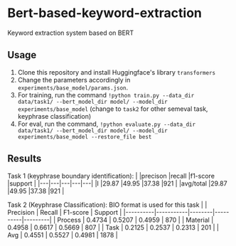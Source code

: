# Bert-based-keyword-extraction
Keyword extraction system based on BERT

## Usage
1. Clone this repository and install Huggingface's library `transformers`
2. Change the parameters accordingly in `experiments/base_model/params.json`.
3. For training, run the command `!python train.py --data_dir data/task1/ --bert_model_dir model/ --model_dir experiments/base_model` (change to `task2` for other semeval task, keyphrase classification)
4. For eval, run the command, `!python evaluate.py --data_dir data/task1/ --bert_model_dir model/ --model_dir experiments/base_model --restore_file best`

## Results
Task 1 (keyphrase boundary identification):
|   |precison   |recall   |f1-score   |support   |
|---|---|---|---|---|
|I   |29.87   |49.95   |37.38   |921   |
|avg/total   |29.87   |49.95   |37.38   |921   |

Task 2 (Keyphrase Classification):
BIO format is used for this task
|          | Precision | Recall | F1-score | Support |
|----------|-----------|--------|----------|---------|
| Process  | 0.4734    | 0.5207 | 0.4959   | 870     |
| Material | 0.4958    | 0.6617 | 0.5669   | 807     |
| Task     | 0.2125    | 0.2537 | 0.2313   | 201     |
| Avg      | 0.4551    | 0.5527 | 0.4981   | 1878    |
